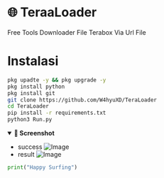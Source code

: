# 🌐 TeraaLoader
Free Tools Downloader File Terabox Via Url File

# Instalasi 
```bash
pkg upadte -y && pkg upgrade -y
pkg install python
pkg install git
git clone https://github.com/W4hyuXD/TeraLoader
cd TeraLoader
pip install -r requirements.txt
python3 Run.py
```

<details open>
  <summary><strong>📸 Screenshot</strong></summary>
 
- success
![Image](https://github.com/user-attachments/assets/25b8defa-7bde-4aa7-be12-acbd82d62863)
- result
![Image](https://github.com/user-attachments/assets/17cd7ca3-e388-4b66-82d5-c1034a42eece)

</details>

```python
print("Happy Surfing")
```


